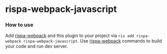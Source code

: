 # rispa-webpack-javascript

### How to use
Add [rispa-webpack](https://github.com/rispa-io/rispa-webpack) and this plugin to your project via `ris add rispa-webpack rispa-webpack-javascript`.
Use [rispa-webpack](https://github.com/rispa-io/rispa-webpack) commands to build your code and run dev server.
